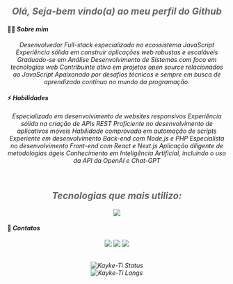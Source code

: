 <div align="center">
  <h2 style="opacity: 65%;"><em>Olá, Seja-bem vindo(a) ao meu perfil do Github</em></h2>
</div> 

#### 🙋‍♂️ <em>Sobre mim</em>

<p align="center">
 <em>
Desenvolvedor Full-stack especializado no ecossistema JavaScript
Experiência sólida em construir aplicações web robustas e escaláveis
Graduado-se em Análise Desenvolvimento de Sistemas com foco em tecnologias web
Contribuinte ativo em projetos open source relacionados ao JavaScript
Apaixonado por desafios técnicos e sempre em busca de aprendizado contínuo no mundo da programação.
 </em>
</p>

#### ⚡ <em>Habilidades</em>

<p align="center">
 <em>
Especializado em desenvolvimento de websites responsivos
Experiência sólida na criação de APIs REST
Proficiente no desenvolvimento de aplicativos móveis
Habilidade comprovada em automação de scripts
Experiente em desenvolvimento Back-end com Node.js e PHP
Especialista no desenvolvimento Front-end com React e Next.js
Aplicação diligente de metodologias ágeis
Conhecimento em Inteligência Artificial, incluindo o uso da API da OpenAI e Chat-GPT
 </em>
</p>

<br/>

 <div align="center">
  <h2 style="opacity: 65%;"><em>Tecnologias que mais utilizo:</em></h2>
 </div>

<div style="display: inline_block;">
<p align="center">
  <a href="https://skillicons.dev">
    <img src="https://skillicons.dev/icons?i=js,ts,nodejs,react,next,php,go,python,java,postgres,sqlite,prisma,mysql,supabase,tailwind,styledcomponents,cs,css,html,sass,git,bootstrap,vite,vscode" />
  </a>
</p>
</div>

#### 📧 <em>Contatos<em>
<div align="center"> 
<a href="https://instagram.com/kaykee_bl?igshid=ZDdkNTZiNTM=" target="_blank"><img src="https://img.shields.io/badge/-Instagram-%23E4405F?style=for-the-badge&logo=instagram&logoColor=white" target="_blank"></a>
<a href = "kaykeloiola@gmail.com"><img src="https://img.shields.io/badge/-Gmail-%23333?style=for-the-badge&logo=gmail&logoColor=white" target="_blank"></a>
<a href="https://www.linkedin.com/in/kayke-barbosa-15a96023a" target="_blank"><img src="https://img.shields.io/badge/-LinkedIn-%230077B5?style=for-the-badge&logo=linkedin&logoColor=white" target="_blank"></a> 
</div>
<br/>

<div align="center">

![Kayke-Ti Status](https://github-readme-stats.vercel.app/api?username=Kayke-Ti&show_icons=true&theme=rose_pine)<br>
![Kayke-Ti Langs](https://github-readme-stats.vercel.app/api/top-langs/?username=Kayke-Ti&show_icons=true&theme=rose_pine&hide=css,html,scss,php,ejs,cs,javascript,sass,ruby,python,go)
</div>



